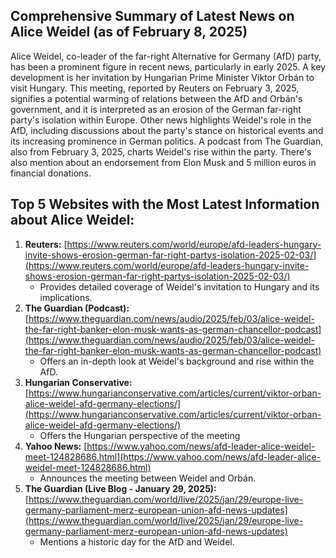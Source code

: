 ## Comprehensive Summary of Latest News on Alice Weidel (as of February 8, 2025)

Alice Weidel, co-leader of the far-right Alternative for Germany (AfD) party, has been a prominent figure in recent news, particularly in early 2025. A key development is her invitation by Hungarian Prime Minister Viktor Orbán to visit Hungary. This meeting, reported by Reuters on February 3, 2025, signifies a potential warming of relations between the AfD and Orbán's government, and it is interpreted as an erosion of the German far-right party's isolation within Europe. Other news highlights Weidel's role in the AfD, including discussions about the party's stance on historical events and its increasing prominence in German politics. A podcast from The Guardian, also from February 3, 2025, charts Weidel's rise within the party. There's also mention about an endorsement from Elon Musk and 5 million euros in financial donations.

## Top 5 Websites with the Most Latest Information about Alice Weidel:

1.  **Reuters:** [https://www.reuters.com/world/europe/afd-leaders-hungary-invite-shows-erosion-german-far-right-partys-isolation-2025-02-03/](https://www.reuters.com/world/europe/afd-leaders-hungary-invite-shows-erosion-german-far-right-partys-isolation-2025-02-03/)
    *   Provides detailed coverage of Weidel's invitation to Hungary and its implications.
2.  **The Guardian (Podcast):** [https://www.theguardian.com/news/audio/2025/feb/03/alice-weidel-the-far-right-banker-elon-musk-wants-as-german-chancellor-podcast](https://www.theguardian.com/news/audio/2025/feb/03/alice-weidel-the-far-right-banker-elon-musk-wants-as-german-chancellor-podcast)
    *   Offers an in-depth look at Weidel's background and rise within the AfD.
3. **Hungarian Conservative:**[https://www.hungarianconservative.com/articles/current/viktor-orban-alice-weidel-afd-germany-elections/](https://www.hungarianconservative.com/articles/current/viktor-orban-alice-weidel-afd-germany-elections/)
     * Offers the Hungarian perspective of the meeting
4.  **Yahoo News:** [https://www.yahoo.com/news/afd-leader-alice-weidel-meet-124828686.html](https://www.yahoo.com/news/afd-leader-alice-weidel-meet-124828686.html)
    *   Announces the meeting between Weidel and Orbán.
5.  **The Guardian (Live Blog - January 29, 2025):** [https://www.theguardian.com/world/live/2025/jan/29/europe-live-germany-parliament-merz-european-union-afd-news-updates](https://www.theguardian.com/world/live/2025/jan/29/europe-live-germany-parliament-merz-european-union-afd-news-updates)
    * Mentions a historic day for the AfD and Weidel.